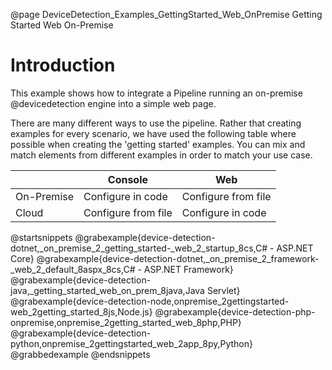 @page DeviceDetection_Examples_GettingStarted_Web_OnPremise Getting Started Web On-Premise

# Introduction

This example shows how to integrate a Pipeline running an on-premise @devicedetection engine 
into a simple web page.

There are many different ways to use the pipeline. Rather that creating examples for every scenario, 
we have used the following table where possible when creating the 'getting started' examples. 
You can mix and match elements from different examples in order to match your use case.

|            | Console             | Web                 |
|------------|---------------------|---------------------|
| On-Premise | Configure in code   | Configure from file |
| Cloud      | Configure from file | Configure in code   |

@startsnippets
@grabexample{device-detection-dotnet,_on_premise_2_getting_started-_web_2_startup_8cs,C# - ASP.NET Core}
@grabexample{device-detection-dotnet,_on_premise_2_framework-_web_2_default_8aspx_8cs,C# - ASP.NET Framework}
@grabexample{device-detection-java,_getting_started_web_on_prem_8java,Java Servlet}
@grabexample{device-detection-node,onpremise_2gettingstarted-web_2getting_started_8js,Node.js}
@grabexample{device-detection-php-onpremise,onpremise_2getting_started_web_8php,PHP}
@grabexample{device-detection-python,onpremise_2gettingstarted_web_2app_8py,Python}
@grabbedexample
@endsnippets
